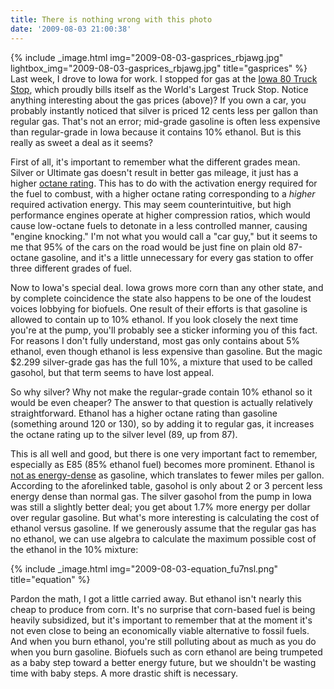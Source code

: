 ```yaml
---
title: There is nothing wrong with this photo
date: '2009-08-03 21:00:38'
---
```



{% include _image.html img="2009-08-03-gasprices_rbjawg.jpg" lightbox_img="2009-08-03-gasprices_rbjawg.jpg" title="gasprices"  %}
Last week, I drove to Iowa for work. I stopped for gas at the [Iowa 80 Truck Stop](http://www.iowa80truckstop.com/), which proudly bills itself as the World's Largest Truck Stop. Notice anything interesting about the gas prices (above)? If you own a car, you probably instantly noticed that silver is priced 12 cents less per gallon than regular gas. That's not an error; mid-grade gasoline is often less expensive than regular-grade in Iowa because it contains 10% ethanol. But is this really as sweet a deal as it seems?

First of all, it's important to remember what the different grades mean. Silver or Ultimate gas doesn't result in better gas mileage, it just has a higher [octane rating](http://en.wikipedia.org/wiki/Octane_rating). This has to do with the activation energy required for the fuel to combust, with a higher octane rating corresponding to a *higher* required activation energy. This may seem counterintuitive, but high performance engines operate at higher compression ratios, which would cause low-octane fuels to detonate in a less controlled manner, causing "engine knocking." I'm not what you would call a "car guy," but it seems to me that 95% of the cars on the road would be just fine on plain old 87-octane gasoline, and it's a little unnecessary for every gas station to offer three different grades of fuel.

Now to Iowa's special deal. Iowa grows more corn than any other state, and by complete coincidence the state also happens to be one of the loudest voices lobbying for biofuels. One result of their efforts is that gasoline is allowed to contain up to 10% ethanol. If you look closely the next time you're at the pump, you'll probably see a sticker informing you of this fact. For reasons I don't fully understand, most gas only contains about 5% ethanol, even though ethanol is less expensive than gasoline. But the magic $2.299 silver-grade gas has the full 10%, a mixture that used to be called gasohol, but that term seems to have lost appeal.

So why silver? Why not make the regular-grade contain 10% ethanol so it would be even cheaper? The answer to that question is actually relatively straightforward. Ethanol has a higher octane rating than gasoline (something around 120 or 130), so by adding it to regular gas, it increases the octane rating up to the silver level (89, up from 87).

This is all well and good, but there is one very important fact to remember, especially as E85 (85% ethanol fuel) becomes more prominent. Ethanol is [not as energy-dense](http://en.wikipedia.org/wiki/Gasoline#Energy_content) as gasoline, which translates to fewer miles per gallon. According to the aforelinked table, gasohol is only about 2 or 3 percent less energy dense than normal gas. The silver gasohol from the pump in Iowa was still a slightly better deal; you get about 1.7% more energy per dollar over regular gasoline. But what's more interesting is calculating the cost of ethanol versus gasoline. If we generously assume that the regular gas has no ethanol, we can use algebra to calculate the maximum possible cost of the ethanol in the 10% mixture:

{% include _image.html img="2009-08-03-equation_fu7nsl.png" title="equation"  %}

Pardon the math, I got a little carried away. But ethanol isn't nearly this cheap to produce from corn. It's no surprise that corn-based fuel is being heavily subsidized, but it's important to remember that at the moment it's not even close to being an economically viable alternative to fossil fuels. And when you burn ethanol, you're still polluting about as much as you do when you burn gasoline. Biofuels such as corn ethanol are being trumpeted as a baby step toward a better energy future, but we shouldn't be wasting time with baby steps. A more drastic shift is necessary.

